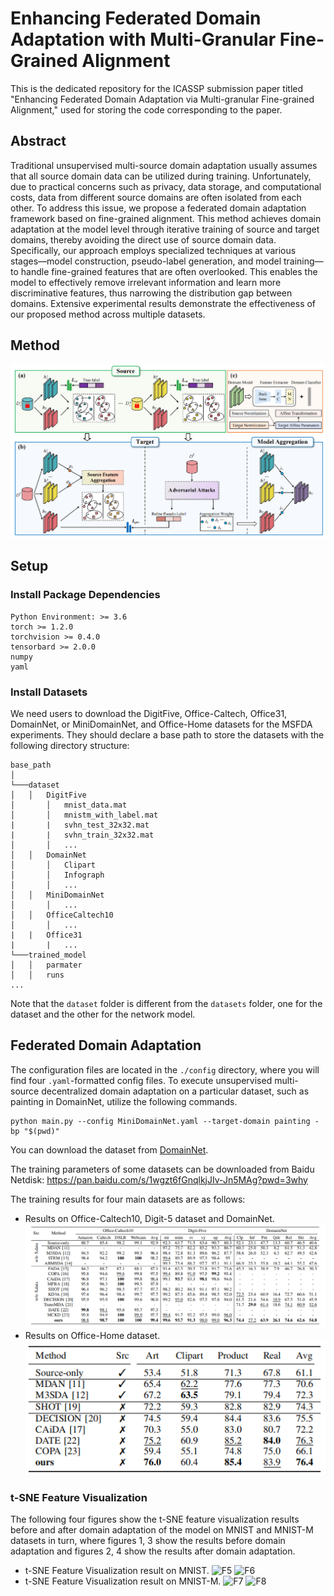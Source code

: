 # Enhancing Federated Domain Adaptation with Multi-Granular Fine-Grained Alignment
This is the dedicated repository for the ICASSP submission paper titled "Enhancing Federated Domain Adaptation via Multi-granular Fine-grained Alignment," used for storing the code corresponding to the paper.

## Abstract
Traditional unsupervised multi-source domain adaptation usually assumes that all source domain data can be utilized during training. Unfortunately, due to practical concerns such as privacy, data storage, and computational costs, data from different source domains are often isolated from each other. To address this issue, we propose a federated domain adaptation framework based on fine-grained alignment. This method achieves domain adaptation at the model level through iterative training of source and target domains, thereby avoiding the direct use of source domain data. Specifically, our approach employs specialized techniques at various stages—model construction, pseudo-label generation, and model training—to handle fine-grained features that are often overlooked. This enables the model to effectively remove irrelevant information and learn more discriminative features, thus narrowing the distribution gap between domains. Extensive experimental results demonstrate the effectiveness of our proposed method across multiple datasets.

## Method
![F1](https://github.com/sss999527/ropo-for-sss_MGFGA/blob/main/images/F1.png)

## Setup
### Install Package Dependencies

```
Python Environment: >= 3.6
torch >= 1.2.0
torchvision >= 0.4.0
tensorbard >= 2.0.0
numpy
yaml
```

### Install Datasets
We need users to download the DigitFive, Office-Caltech, Office31, DomainNet, or MiniDomainNet, and Office-Home datasets for the MSFDA experiments. They should declare a base path to store the datasets with the following directory structure:

```
base_path
│       
└───dataset
│   │   DigitFive
│       │   mnist_data.mat
│       │   mnistm_with_label.mat
|       |   svhn_test_32x32.mat
|       |   svhn_train_32x32.mat  
│       │   ...
│   │   DomainNet
│       │   Clipart
│       │   Infograph
│       │   ...
│   │   MiniDomainNet
│       │   ...
│   │   OfficeCaltech10
│       │   ...
|   |   Office31
|       |   ...
└───trained_model
│   │	parmater
│   │	runs
...
```

Note that the `dataset` folder is different from the `datasets` folder, one for the dataset and the other for the network model.

## Federated Domain Adaptation
The configuration files are located in the `./config` directory, where you will find four `.yaml`-formatted config files. To execute unsupervised multi-source decentralized domain adaptation on a particular dataset, such as painting in DomainNet, utilize the following commands.

```
python main.py --config MiniDomainNet.yaml --target-domain painting -bp "$(pwd)"
```
You can download the dataset from [DomainNet](https://ai.bu.edu/M3SDA/).

The training parameters of some datasets can be downloaded from Baidu Netdisk:
https://pan.baidu.com/s/1wgzt6fGnqlkjJIv-Jn5MAg?pwd=3why

The training results for four main datasets are as follows:
  * Results on Office-Caltech10, Digit-5 dataset and DomainNet.
![T1](https://github.com/sss999527/ropo-for-sss_MGFGA/blob/main/images/t1.png)
  * Results on Office-Home dataset.
![T2](https://github.com/sss999527/ropo-for-sss_MGFGA/blob/main/images/t2.png)

### t-SNE Feature Visualization
The following four figures show the t-SNE feature visualization results before and after domain adaptation of the model on MNIST and MNIST-M datasets in turn, where figures 1, 3 show the results before domain adaptation and figures 2, 4 show the results after domain adaptation.

  * t-SNE Feature Visualization result on MNIST.
![F5](https://github.com/sss999527/ropo-for-sss_MGFGA/blob/main/images/F5.png)
![F6](https://github.com/sss999527/ropo-for-sss_MGFGA/blob/main/images/F6.png)
  * t-SNE Feature Visualization result on MNIST-M.
![F7](https://github.com/sss999527/ropo-for-sss_MGFGA/blob/main/images/F7.png)
![F8](https://github.com/sss999527/ropo-for-sss_MGFGA/blob/main/images/F8.png)







